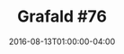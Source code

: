 ---
title: "Grafald #76"
type: "image"
date: 2016-08-13T01:00:00-04:00
draft: false
categories: ["Projects"]
image_path: "../img/2016/76.png"
alt_text: ""
is_subpage: true
---